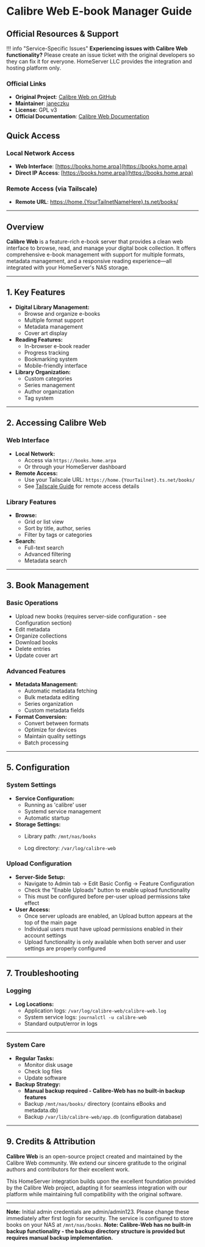 # Calibre Web E-book Manager Guide

## Official Resources & Support

!!! info "Service-Specific Issues"
    **Experiencing issues with Calibre Web functionality?** Please create an issue ticket with the original developers so they can fix it for everyone. HomeServer LLC provides the integration and hosting platform only.

### Official Links
- **Original Project**: [Calibre Web on GitHub](https://github.com/janeczku/calibre-web)
- **Maintainer**: [janeczku](https://github.com/janeczku)
- **License**: GPL v3
- **Official Documentation**: [Calibre Web Documentation](https://github.com/janeczku/calibre-web/wiki)

## Quick Access

### Local Network Access
- **Web Interface**: [https://books.home.arpa](https://books.home.arpa)
- **Direct IP Access**: [https://books.home.arpa](https://books.home.arpa) 
### Remote Access (via Tailscale)
- **Remote URL**: [https://home.{YourTailnetNameHere}.ts.net/books/](https://home.{YourTailnetNameHere}.ts.net/books/)

---

## Overview

**Calibre Web** is a feature-rich e-book server that provides a clean web interface to browse, read, and manage your digital book collection. It offers comprehensive e-book management with support for multiple formats, metadata management, and a responsive reading experience—all integrated with your HomeServer's NAS storage.

---

## 1. Key Features

- **Digital Library Management:**
  - Browse and organize e-books
  - Multiple format support
  - Metadata management
  - Cover art display
- **Reading Features:**
  - In-browser e-book reader
  - Progress tracking
  - Bookmarking system
  - Mobile-friendly interface
- **Library Organization:**
  - Custom categories
  - Series management
  - Author organization
  - Tag system

---

## 2. Accessing Calibre Web

### Web Interface
- **Local Network:**
  - Access via `https://books.home.arpa`
  - Or through your HomeServer dashboard
- **Remote Access:**
  - Use your Tailscale URL: `https://home.{YourTailnet}.ts.net/books/`
  - See [Tailscale Guide](tailscale.md) for remote access details

### Library Features
- **Browse:**
  - Grid or list view
  - Sort by title, author, series
  - Filter by tags or categories
- **Search:**
  - Full-text search
  - Advanced filtering
  - Metadata search

---

## 3. Book Management

### Basic Operations
- Upload new books (requires server-side configuration - see Configuration section)
- Edit metadata
- Organize collections
- Download books
- Delete entries
- Update cover art

### Advanced Features
- **Metadata Management:**
  - Automatic metadata fetching
  - Bulk metadata editing
  - Series organization
  - Custom metadata fields
- **Format Conversion:**
  - Convert between formats
  - Optimize for devices
  - Maintain quality settings
  - Batch processing

---

## 5. Configuration

### System Settings
- **Service Configuration:**
  - Running as 'calibre' user
  - Systemd service management
  - Automatic startup
- **Storage Settings:**
  - Library path: `/mnt/nas/books`

  - Log directory: `/var/log/calibre-web`


### Upload Configuration
- **Server-Side Setup:**
  - Navigate to Admin tab → Edit Basic Config → Feature Configuration
  - Check the "Enable Uploads" button to enable upload functionality
  - This must be configured before per-user upload permissions take effect
- **User Access:**
  - Once server uploads are enabled, an Upload button appears at the top of the main page
  - Individual users must have upload permissions enabled in their account settings
  - Upload functionality is only available when both server and user settings are properly configured


---

## 7. Troubleshooting

### Logging
- **Log Locations:**
  - Application logs: `/var/log/calibre-web/calibre-web.log`
  - System service logs: `journalctl -u calibre-web`
  - Standard output/error in logs

---


### System Care
- **Regular Tasks:**
  - Monitor disk usage
  - Check log files
  - Update software
- **Backup Strategy:**
  - **Manual backup required - Calibre-Web has no built-in backup features**
  - Backup `/mnt/nas/books/` directory (contains eBooks and metadata.db)
  - Backup `/var/lib/calibre-web/app.db` (configuration database)

---

## 9. Credits & Attribution

**Calibre Web** is an open-source project created and maintained by the Calibre Web community. We extend our sincere gratitude to the original authors and contributors for their excellent work.

This HomeServer integration builds upon the excellent foundation provided by the Calibre Web project, adapting it for seamless integration with our platform while maintaining full compatibility with the original software.

---

**Note:** Initial admin credentials are admin/admin123. Please change these immediately after first login for security. The service is configured to store books on your NAS at `/mnt/nas/books`. **Note: Calibre-Web has no built-in backup functionality - the backup directory structure is provided but requires manual backup implementation.** 